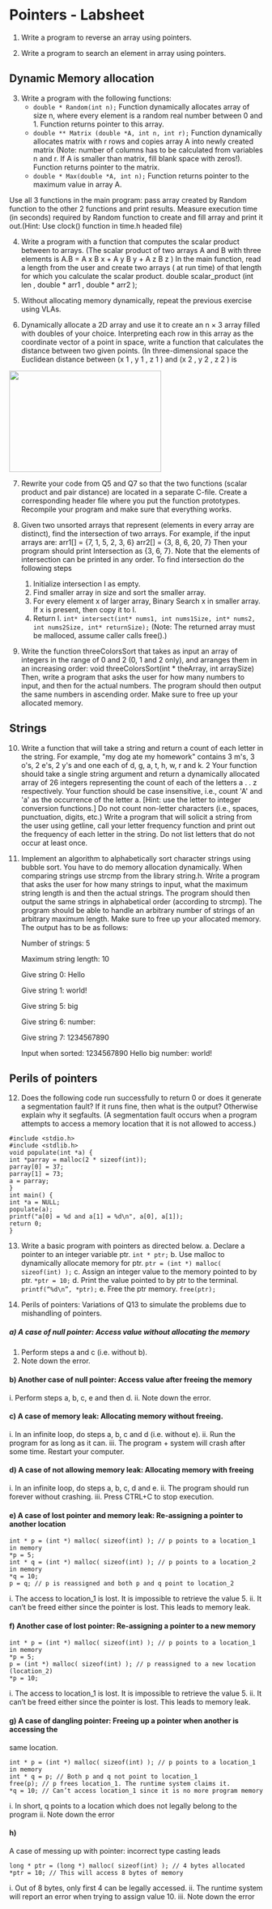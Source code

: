 # Pointers - Labsheet

1. Write a program to reverse an array using pointers.

2. Write a program to search an element in array using pointers.

## Dynamic Memory allocation
3. Write a program with the following functions:
	* `double * Random(int n);` Function dynamically allocates array of size n, where every element is a random real number between 0 and 1. Function returns pointer to this array.
	* `double ** Matrix (double *A, int n, int r);` Function dynamically allocates matrix with r rows and copies array A into newly created matrix (Note: number of columns has to be calculated from variables n and r. If A is smaller than matrix, fill blank space with zeros!). Function returns pointer to the matrix.
	* `double * Max(double *A, int n);` Function returns pointer to the maximum value in array A.


Use all 3 functions in the main program: pass array created by Random function to the other 2
functions and print results.
Measure execution time (in seconds) required by Random function to create and fill array and
print it out.(Hint: Use clock() function in time.h headed file)

4. Write a program with a function that computes the scalar product between to arrays. (The scalar
product of two arrays A and B with three elements is A.B = A x B x + A y B y + A z B z ) In the main function, read a length from the user and create two arrays ( at run time) of that length for which you calculate the scalar product. double scalar_product (int len , double * arr1 , double * arr2 );

5. Without allocating memory dynamically, repeat the previous exercise using VLAs.

6. Dynamically allocate a 2D array and use it to create an n × 3 array filled with doubles of your
choice. Interpreting each row in this array as the coordinate vector of a point in space, write a
function that calculates the distance between two given points.
(In three-dimensional space the Euclidean distance between (x 1 , y 1 , z 1 ) and (x 2 , y 2 , z 2 ) is

<img src="http://www.wikicalculator.com/formula_image/Euclidean-distance-between-two-points-in-three-dimensional-(3D)-space--with-Cartesian-coordinates-221.png" width="300" height="200">

7. Rewrite your code from Q5 and Q7 so that the two functions (scalar product and pair distance)
are located in a separate C-file. Create a corresponding header file where you put the function
prototypes. Recompile your program and make sure that everything works.

8. Given two unsorted arrays that represent (elements in every array are distinct), find the
intersection of two arrays. For example, if the input arrays are:
arr1[] = {7, 1, 5, 2, 3, 6}
arr2[] = {3, 8, 6, 20, 7}
Then your program should print Intersection as {3, 6, 7}. Note that the elements of
intersection can be printed in any order. To find intersection do the following steps
	1) Initialize intersection I as empty.
	2) Find smaller array in size and sort the smaller array.
	3) For every element x of larger array, Binary Search x in smaller array. If x is present, then copy it to I.
	4) Return I.
`int* intersect(int* nums1, int nums1Size, int* nums2, int nums2Size, int* returnSize);`
(Note: The returned array must be malloced, assume caller calls free().)

9. Write the function threeColorsSort that takes as input an array of integers in the range of 0
and 2 (0, 1 and 2 only), and arranges them in an increasing order:
void threeColorsSort(int * theArray, int arraySize)
Then, write a program that asks the user for how many numbers to input, and then for the
actual numbers. The program should then output the same numbers in ascending order.
Make sure to free up your allocated memory.

## Strings

10. Write a function that will take a string and return a count of each letter in the string. For
example, "my dog ate my homework" contains 3 m's, 3 o's, 2 e's, 2 y's and one each of d, g,
a, t, h, w, r and k. 2 Your function should take a single string argument and return a
dynamically allocated array of 26 integers representing the count of each of the letters a . . z
respectively. Your function should be case insensitive, i.e., count 'A' and 'a' as the occurrence
of the letter a. [Hint: use the letter to integer conversion functions.] Do not count non-letter
characters (i.e., spaces, punctuation, digits, etc.) Write a program that will solicit a string from
the user using getline, call your letter frequency function and print out the frequency of each
letter in the string. Do not list letters that do not occur at least once.

11. Implement an algorithm to alphabetically sort character strings using bubble sort. You have
to do memory allocation dynamically. When comparing strings use strcmp from the library
string.h. Write a program that asks the user for how many strings to input, what the maximum
string length is and then the actual strings. The program should then output the same strings
in alphabetical order (according to strcmp). The program should be able to handle an arbitrary
number of strings of an arbitrary maximum length. Make sure to free up your allocated
memory. The output has to be as follows:

	Number of strings: 5

	Maximum string length: 10


	Give string 0: Hello


	Give string 1: world!


	Give string 5: big


	Give string 6: number:


	Give string 7: 1234567890


	Input when sorted: 1234567890 Hello big number: world!

## Perils of pointers


12. Does the following code run successfully to return 0 or does it generate a segmentation fault? If
it runs fine, then what is the output? Otherwise explain why it segfaults.
(A segmentation fault occurs when a program attempts to access a memory location that it is not
allowed to access.)

```
#include <stdio.h>
#include <stdlib.h>
void populate(int *a) {
int *parray = malloc(2 * sizeof(int));
parray[0] = 37;
parray[1] = 73;
a = parray;
}
int main() {
int *a = NULL;
populate(a);
printf("a[0] = %d and a[1] = %d\n", a[0], a[1]);
return 0;
}
```


13. Write a basic program with pointers as directed below.
a. Declare a pointer to an integer variable ptr.
`int * ptr;`
b. Use malloc to dynamically allocate memory for ptr.
`ptr = (int *) malloc( sizeof(int) );`
c. Assign an integer value to the memory pointed to by ptr.
`*ptr = 10;`
d. Print the value pointed to by ptr to the terminal.
`printf(“%d\n”, *ptr);`
e. Free the ptr memory.
`free(ptr);`


14. Perils of pointers: Variations of Q13 to simulate the problems due to mishandling of
pointers.

##### a) A case of null pointer: Access value without allocating the memory

1. Perform steps a and c (i.e. without b).
2. Note down the error.

#### b) Another case of null pointer: Access value after freeing the memory
i. Perform steps a, b, c, e and then d.
ii. Note down the error.

#### c) A case of memory leak: Allocating memory without freeing.
i. In an infinite loop, do steps a, b, c and d (i.e. without e).
ii. Run the program for as long as it can.
iii. The program + system will crash after some time. Restart your computer.

#### d) A case of not allowing memory leak: Allocating memory with freeing
i. In an infinite loop, do steps a, b, c, d and e.
ii. The program should run forever without crashing.
iii. Press CTRL+C to stop execution.

#### e) A case of lost pointer and memory leak: Re-assigning a pointer to another location
```
int * p = (int *) malloc( sizeof(int) ); // p points to a location_1 in memory
*p = 5;
int * q = (int *) malloc( sizeof(int) ); // p points to a location_2 in memory
*q = 10;
p = q; // p is reassigned and both p and q point to location_2
```
i. The access to location_1 is lost. It is impossible to retrieve the value 5.
ii. It can’t be freed either since the pointer is lost. This leads to memory leak.

#### f) Another case of lost pointer: Re-assigning a pointer to a new memory
```
int * p = (int *) malloc( sizeof(int) ); // p points to a location_1 in memory
*p = 5;
p = (int *) malloc( sizeof(int) ); // p reassigned to a new location (location_2)
*p = 10;
```
i. The access to location_1 is lost. It is impossible to retrieve the value 5.
ii. It can’t be freed either since the pointer is lost. This leads to memory leak.

#### g) A case of dangling pointer: Freeing up a pointer when another is accessing the
same location.
```
int * p = (int *) malloc( sizeof(int) ); // p points to a location_1 in memory
int * q = p; // Both p and q not point to location_1
free(p); // p frees location_1. The runtime system claims it.
*q = 10; // Can’t access location_1 since it is no more program memory
```
i. In short, q points to a location which does not legally belong to the program
ii. Note down the error

#### h)
A case of messing up with pointer: incorrect type casting leads
```
long * ptr = (long *) malloc( sizeof(int) ); // 4 bytes allocated
*ptr = 10; // This will access 8 bytes of memory
```
i. Out of 8 bytes, only first 4 can be legally accessed.
ii. The runtime system will report an error when trying to assign value 10.
iii. Note down the error